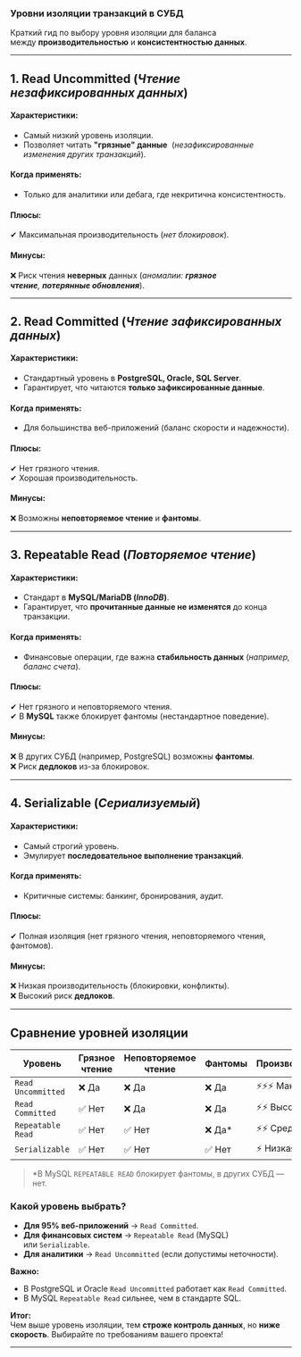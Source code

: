 ### **Уровни изоляции транзакций в СУБД**

Краткий гид по выбору уровня изоляции для баланса между **производительностью** и **консистентностью данных**.

---
## 1. **Read Uncommitted**   (*Чтение незафиксированных данных*)
#### **Характеристики:**
- Самый низкий уровень изоляции.    
- Позволяет читать **"грязные" данные** 
	  (*незафиксированные изменения других транзакций*).    
#### **Когда применять:**
- Только для аналитики или дебага, где некритична консистентность.    
#### **Плюсы:**  
✔ Максимальная производительность (*нет блокировок*).
#### **Минусы:**  
❌ Риск чтения **неверных** данных 
	(*аномалии: **грязное чтение**, **потерянные обновления***).

---
## 2. **Read Committed**   (*Чтение зафиксированных данных*)
#### **Характеристики:**
- Стандартный уровень в **PostgreSQL, Oracle, SQL Server**.    
- Гарантирует, что читаются **только зафиксированные данные**.    
#### **Когда применять:**
- Для большинства веб-приложений (баланс скорости и надежности).   
#### **Плюсы:**  
✔ Нет грязного чтения.  
✔ Хорошая производительность.
#### **Минусы:**  
❌ Возможны **неповторяемое чтение** и **фантомы**.

---
## 3. **Repeatable Read**   (*Повторяемое чтение*)
#### **Характеристики:**
- Стандарт в **MySQL/MariaDB (*InnoDB*)**.    
- Гарантирует, что **прочитанные данные не изменятся** до конца транзакции.   
#### **Когда применять:**
- Финансовые операции, где важна **стабильность данных** (*например, баланс счета*).   
#### **Плюсы:**  
✔ Нет грязного и неповторяемого чтения.  
✔ В **MySQL** также блокирует фантомы (нестандартное поведение).
#### **Минусы:**  
❌ В других СУБД (например, PostgreSQL) возможны **фантомы**.  
❌ Риск **дедлоков** из-за блокировок.

---
## 4. **Serializable**   (*Сериализуемый*)
#### **Характеристики:**
- Самый строгий уровень.    
- Эмулирует **последовательное выполнение транзакций**.    
#### **Когда применять:**
- Критичные системы: банкинг, бронирования, аудит.   
#### **Плюсы:**  
✔ Полная изоляция (нет грязного чтения, неповторяемого чтения, фантомов).
#### **Минусы:**  
❌ Низкая производительность (блокировки, конфликты).  
❌ Высокий риск **дедлоков**.

---
## **Сравнение уровней изоляции**

| **Уровень**        | **Грязное чтение** | **Неповторяемое чтение** | **Фантомы** | **Производительность** |
| ------------------ | ------------------ | ------------------------ | ----------- | ---------------------- |
| `Read Uncommitted` | ❌ Да               | ❌ Да                     | ❌ Да        | ⚡⚡⚡ Максимальная       |
| `Read Committed`   | ✅ Нет              | ❌ Да                     | ❌ Да        | ⚡⚡ Высокая             |
| `Repeatable Read`  | ✅ Нет              | ✅ Нет                    | ❌ Да*       | ⚡⚡ Средняя             |
| `Serializable`     | ✅ Нет              | ✅ Нет                    | ✅ Нет       | ⚡ Низкая               |
> *В MySQL `REPEATABLE READ` блокирует фантомы, в других СУБД — нет.

### **Какой уровень выбрать?**
- **Для 95% веб-приложений** → `Read Committed`.    
- **Для финансовых систем** → `Repeatable Read` (MySQL) или `Serializable`.    
- **Для аналитики** → `Read Uncommitted` (если допустимы неточности).    

**Важно:**
- В PostgreSQL и Oracle `Read Uncommitted` работает как `Read Committed`.    
- В MySQL `Repeatable Read` сильнее, чем в стандарте SQL.    

**Итог:**  
Чем выше уровень изоляции, тем **строже контроль данных**, но **ниже скорость**. Выбирайте по требованиям вашего проекта!

---

